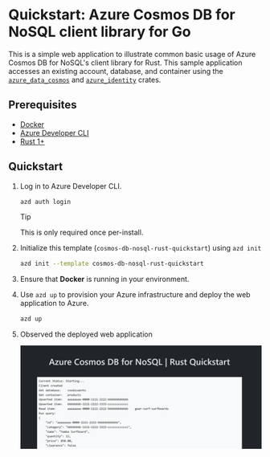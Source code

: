 <!--
---
page_type: sample
name: "Quickstart: Azure Cosmos DB for NoSQL and Azure SDK for Rust"
description: This is a simple web application to illustrate common basic usage of Azure Cosmos DB for NoSQL and the Azure SDK for Rust.
urlFragment: template
languages:
- rust
- azdeveloper
products:
- azure-cosmos-db
---
-->

# Quickstart: Azure Cosmos DB for NoSQL client library for Go

This is a simple web application to illustrate common basic usage of Azure Cosmos DB for NoSQL's client library for Rust. This sample application accesses an existing account, database, and container using the [`azure_data_cosmos`](https://docs.rs/azure_data_cosmos) and [`azure_identity`](https://docs.rs/azure_identity) crates.

## Prerequisites

- [Docker](https://www.docker.com/)
- [Azure Developer CLI](https://aka.ms/azd-install)
- [Rust 1+](https://go.dev/dl/)

## Quickstart

1. Log in to Azure Developer CLI.

    ```bash
    azd auth login
    ```

    > [!TIP]
    > This is only required once per-install.

1. Initialize this template (`cosmos-db-nosql-rust-quickstart`) using `azd init`

    ```bash
    azd init --template cosmos-db-nosql-rust-quickstart
    ```

1. Ensure that **Docker** is running in your environment.

1. Use `azd up` to provision your Azure infrastructure and deploy the web application to Azure.

    ```bash
    azd up
    ```

1. Observed the deployed web application

    ![Screenshot of the deployed web application.](assets/web.png)
